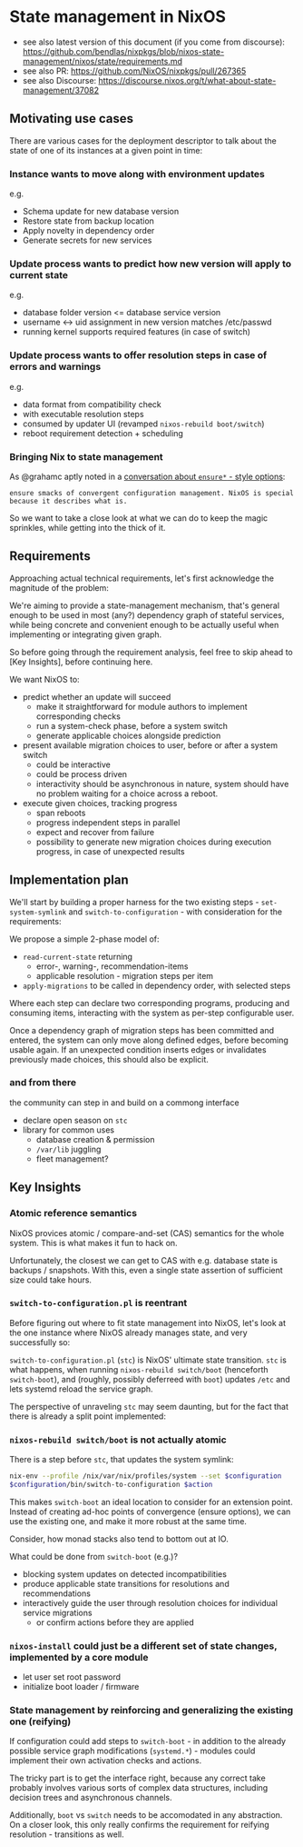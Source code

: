 # State management in NixOS

- see also latest version of this document (if you come from discourse): https://github.com/bendlas/nixpkgs/blob/nixos-state-management/nixos/state/requirements.md
- see also PR: https://github.com/NixOS/nixpkgs/pull/267365
- see also Discourse: https://discourse.nixos.org/t/what-about-state-management/37082

## Motivating use cases

There are various cases for the deployment descriptor to talk about
the state of one of its instances at a given point in time:

### Instance wants to move along with environment updates
e.g.
- Schema update for new database version
- Restore state from backup location
- Apply novelty in dependency order
- Generate secrets for new services

### Update process wants to predict how new version will apply to current state
e.g.
- database folder version <= database service version
- username <-> uid assignment in new version matches /etc/passwd
- running kernel supports required features (in case of switch)

### Update process wants to offer resolution steps in case of errors and warnings
e.g.
- data format from compatibility check
- with executable resolution steps
- consumed by updater UI (revamped `nixos-rebuild boot/switch`)
- reboot requirement detection + scheduling

### Bringing Nix to state management

As @grahamc aptly noted in a [conversation about `ensure*` - style
options](https://github.com/NixOS/nixpkgs/issues/206467#issuecomment-1355889925):

```
ensure smacks of convergent configuration management. NixOS is special because it describes what is.
```

So we want to take a close look at what we can do to keep the magic sprinkles, while getting into the thick of it.

## Requirements

Approaching actual technical requirements, let's first acknowledge the
magnitude of the problem:

We're aiming to provide a state-management mechanism, that's general
enough to be used in most (any?) dependency graph of stateful
services, while being concrete and convenient enough to be actually
useful when implementing or integrating given graph.

So before going through the requirement analysis, feel free to skip
ahead to [Key Insights], before continuing here.

We want NixOS to:
- predict whether an update will succeed
  - make it straightforward for module authors to implement corresponding checks
  - run a system-check phase, before a system switch
  - generate applicable choices alongside prediction
- present available migration choices to user, before or after a system switch
  - could be interactive
  - could be process driven
  - interactivity should be asynchronous in nature, system should have
    no problem waiting for a choice across a reboot.
- execute given choices, tracking progress
  - span reboots
  - progress independent steps in parallel
  - expect and recover from failure
  - possibility to generate new migration choices during execution
    progress, in case of unexpected results

## Implementation plan

We'll start by building a proper harness for the two existing steps -
`set-system-symlink` and `switch-to-configuration` - with
consideration for the requirements:

We propose a simple 2-phase model of:
- `read-current-state` returning
  - error-, warning-, recommendation-items
  - applicable resolution - migration steps per item
- `apply-migrations` to be called in dependency order, with selected
  steps

Where each step can declare two corresponding programs, producing and
consuming items, interacting with the system as per-step configurable user.

Once a dependency graph of migration steps has been committed and
entered, the system can only move along defined edges, before becoming
usable again. If an unexpected condition inserts edges or invalidates
previously made choices, this should also be explicit.

### and from there

the community can step in and build on a commong interface

- declare open season on `stc`
- library for common uses
  - database creation & permission
  - `/var/lib` juggling
  - fleet management?

## Key Insights

### Atomic reference semantics

NixOS provices atomic / compare-and-set (CAS) semantics for the whole
system. This is what makes it fun to hack on.

Unfortunately, the closest we can get to CAS with e.g. database state
is backups / snapshots. With this, even a single state assertion of
sufficient size could take hours.

### `switch-to-configuration.pl` is reentrant

Before figuring out where to fit state management into NixOS, let's
look at the one instance where NixOS already manages state, and very
successfully so:

`switch-to-configuration.pl` (`stc`) is NixOS' ultimate state
transition. `stc` is what happens, when running `nixos-rebuild switch/boot`
(henceforth `switch-boot`), and (roughly, possibly deferreed with
`boot`) updates `/etc` and lets systemd reload the service graph.

The perspective of unraveling `stc` may seem daunting, but for the
fact that there is already a split point implemented:

### `nixos-rebuild switch/boot` is not actually atomic

There is a step before `stc`, that updates the system symlink:

```sh
nix-env --profile /nix/var/nix/profiles/system --set $configuration
$configuration/bin/switch-to-configuration $action
```

This makes `switch-boot` an ideal location to consider for an
extension point.  Instead of creating ad-hoc points of convergence
(ensure options), we can use the existing one, and make it more robust
at the same time.

Consider, how monad stacks also tend to bottom out at IO.

What could be done from `switch-boot` (e.g.)?
- blocking system updates on detected incompatibilities
- produce applicable state transitions for resolutions and recommendations
- interactively guide the user through resolution choices for
  individual service migrations
  - or confirm actions before they are applied
 
### `nixos-install` could just be a different set of state changes, implemented by a core module
- let user set root password
- initialize boot loader / firmware

### State management by reinforcing and generalizing the existing one (reifying)

If configuration could add steps to `switch-boot` - in addition to the
already possible service graph modifications (`systemd.*`) - modules
could implement their own activation checks and actions.

The tricky part is to get the interface right, because any correct
take probably involves various sorts of complex data structures,
including decision trees and asynchronous channels.

Additionally, `boot` vs `switch` needs to be accomodated in any
abstraction. On a closer look, this only really confirms the
requirement for reifying resolution - transitions as well.
